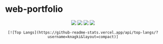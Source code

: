 # web-portfolio
<div align="center">
	<img src="https://img.shields.io/badge/java-007396?style=flat&logo=Java&logoColor=white" />
	<img src="https://img.shields.io/badge/spring-6DB33F?style=flat&logo=Spring&logoColor=white" />
	<img src="https://img.shields.io/badge/HTML5-E34F26?style=flat&logo=HTML5&logoColor=white" />
	<img src="https://img.shields.io/badge/CSS3-1572B6?style=flat&logo=CSS3&logoColor=white" />		

	[![Top Langs](https://github-readme-stats.vercel.app/api/top-langs/?username=knagki&layout=compact)]
</div>
